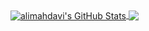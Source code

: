 

<a href="https://github.com/in/alima12">
  <img align="center" src="https://github-readme-stats.vercel.app/api?username=alima12&show_icons=true&line_height=27&count_private=true&title_color=ffffff&text_color=c9cacc&icon_color=2bbc8a&bg_color=1d1f21" alt="alimahdavi's GitHub Stats" />
</a>
<a href="https://github.com/in/alima12">
  <img align="center" src="https://github-readme-stats.vercel.app/api/top-langs/?username=alima12&title_color=ffffff&text_color=c9cacc&icon_color=2bbc8a&bg_color=1d1f21" />
</a>
